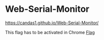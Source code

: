 # Web-Serial-Monitor

https://candas1.github.io/Web-Serial-Monitor/


This flag has to be activated in Chrome
[Flag](chrome://flags/#enable-experimental-web-platform-features)
